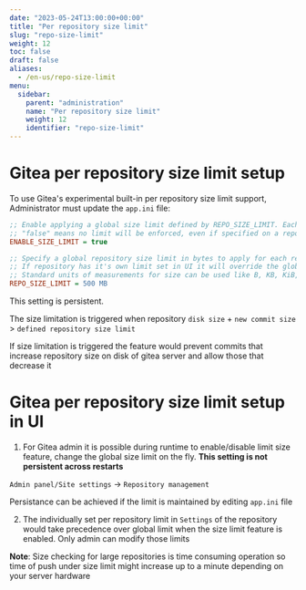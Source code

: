 ```yaml
---
date: "2023-05-24T13:00:00+00:00"
title: "Per repository size limit"
slug: "repo-size-limit"
weight: 12
toc: false
draft: false
aliases:
  - /en-us/repo-size-limit
menu:
  sidebar:
    parent: "administration"
    name: "Per repository size limit"
    weight: 12
    identifier: "repo-size-limit"
---
```


# Gitea per repository size limit setup

To use Gitea's experimental built-in per repository size limit support, Administrator must update the `app.ini` file:

```ini
;; Enable applying a global size limit defined by REPO_SIZE_LIMIT. Each repository can have a value that overrides the global limit
;; "false" means no limit will be enforced, even if specified on a repository
ENABLE_SIZE_LIMIT = true

;; Specify a global repository size limit in bytes to apply for each repository. 0 - No limit
;; If repository has it's own limit set in UI it will override the global setting
;; Standard units of measurements for size can be used like B, KB, KiB, ... , EB, EiB, ...
REPO_SIZE_LIMIT = 500 MB
```
This setting is persistent.


The size limitation is triggered when repository `disk size` + `new commit size` > `defined repository size limit`

If size limitation is triggered the feature would prevent commits that increase repository size on disk
of gitea server and allow those that decrease it


# Gitea per repository size limit setup in UI

1. For Gitea admin it is possible during runtime to enable/disable limit size feature, change the global size limit on the fly.
**This setting is not persistent across restarts**

`Admin panel/Site settings` -> `Repository management`

Persistance can be achieved if the limit is maintained by editing `app.ini` file

2. The individually set per repository limit in `Settings` of the
repository would take precedence over global limit when the size limit
feature is enabled. Only admin can modify those limits

**Note**: Size checking for large repositories is time consuming operation so time of push under size limit might increase up to a minute depending on your server hardware
